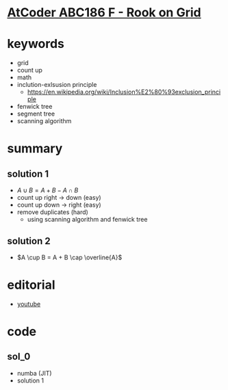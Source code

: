 # [AtCoder ABC186 F - Rook on Grid](https://atcoder.jp/contests/abc186/tasks/abc186_f)




# keywords 
- grid 
- count up 
- math
- inclution-exlsusion principle
  - https://en.wikipedia.org/wiki/Inclusion%E2%80%93exclusion_principle
- fenwick tree
- segment tree 
- scanning algorithm 


# summary
## solution 1
- $A \cup B = A + B - A\cap B$
- count up right -> down (easy)
- count up down -> right (easy)
- remove duplicates (hard)
  - using scanning algorithm and fenwick tree 

## solution 2
- $A \cup B = A + B \cap \overline{A}$



# editorial
- [youtube](https://www.youtube.com/watch?v=hY2FicqnAcc)


# code 
## sol_0
- numba (JIT)
- solution 1
